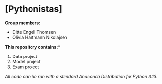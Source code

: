 # [Pythonistas]

**Group members:**
- Ditte Engell Thomsen
- Olivia Hartmann Nikolajsen

**This repository contains:***

1. Data project
1. Model project
1. Exam project

*All code can be run with a standard Anaconda Distribution for Python 3.13.*
